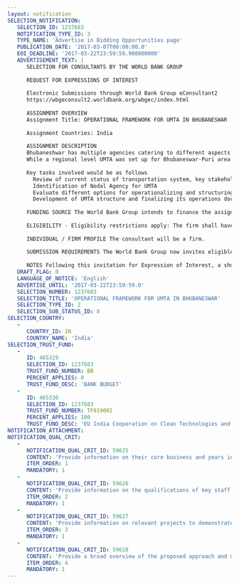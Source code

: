 ```yaml
---
layout: notification
SELECTION_NOTIFICATION: 
   SELECTION_ID: 1237683
   NOTIFICATION_TYPE_ID: 3
   TYPE_NAME: 'Advertise in Bidding Opportunities page'
   PUBLICATION_DATE: '2017-03-07T00:00:00.0'
   EOI_DEADLINE: '2017-03-22T23:59:59.900000000'
   ADVERTISEMENT_TEXT: |
      SELECTION FOR CONSULTANTS BY THE WORLD BANK GROUP
      
      REQUEST FOR EXPRESSIONS OF INTEREST
      
      Electronic Submissions through World Bank Group eConsultant2
      https://wbgeconsult2.worldbank.org/wbgec/index.html
      
      ASSIGNMENT OVERVIEW
      Assignment Title: OPERATIONAL FRAMEWORK FOR UMTA IN BHUBANESWAR 
      
      Assignment Countries: India
      
      ASSIGNMENT DESCRIPTION
      Bhubaneshwar has multiple agencies catering to different aspects of transportation planning, development, execution, management and regulations. In addition the transportation system and administration of the city is interlinked with immediately adjoining municipalities of Cuttack, Khurda, Jatni and Puri as well. Hence, the need for an integrated and holistic approach toward addressing transportation issues in the larger urban region is required. The city recognizes the need for a strong institutional mechanism through which the city can execute all the strategic long term plans with respect to transportation in a coordinated manner, within the city, as well as the larger region.
      While a regional level UMTA was set up for Bhubaneswar-Puri area in 2009, it is not currently functional. The Government of Odisha now intends to re-visit the design and structure of the existing UMTA for Bhubaneswar and operationalize it deal with its increasing urban transport needs and challenges. For this purpose, it intends to engage consultancy services for providing handholding support in reviewing and developing a framework for setting up UMTA for Bhubaneswar. The tasks of this consultancy assignment will be limited to pre-operational activities related to the establishment of UMTA and will not include the process of setting up the UMTA itself.
      
      Key tasks involved would be as follows 
      	Review of current status of transportation system, key stakeholders and organization and existing UMTA in the city 
      	Identification of Nodal Agency for UMTA
      	Evaluate different options for operationalizing and structuring UMTA and recommend the most suitable option
      	Development of UMTA structure and finalizing its operations documents based on stakeholders inputs 
      
      FUNDING SOURCE The World Bank Group intends to finance the assignment / services described below under the following: - EU India Cooperation on Clean Technologies and Energy Efficiencies for Eco-Cities Trust Fund. 
      
      ELIGIBILITY - Eligibility restrictions apply: The firm shall have the expertise in the field of advisory for urban transport planning and institutional development. The applicant must also present credentials of key resources with relevant and requisite experience for executing the project. The focus shall be on the quality of the team proposed for the assignment and the approach and methodology being proposed for executing the assignment. 
      
      INDIVIDUAL / FIRM PROFILE The consultant will be a firm. 
      
      SUBMISSION REQUIREMENTS The World Bank Group now invites eligible firms to indicate their interest in providing the services. Interested firms must provide information indicating that they are qualified to perform the services (brochures, description of similar assignments, experience in similar conditions, availability of appropriate skills among staff, etc. for firms; CV and cover letter for individuals). Please note that the total size of all attachments should be less than 5MB. Consultants may associate to enhance their qualifications. Interested firms are hereby invited to submit expressions of interest. Expressions of Interest should be submitted, in English, electronically through World Bank Group eConsultant2 (https://wbgeconsult2.worldbank.org/wbgec/index.html) 
      
      NOTES Following this invitation for Expression of Interest, a shortlist of qualified firms will be formally invited to submit proposals. Shortlisting and selection will be subject to the availability of funding. Only those firms which have been shortlisted will receive notification. No debrief will be provided to firms which have not been shortlisted.
   DRAFT_FLAG: 0
   LANGUAGE_OF_NOTICE: 'English'
   ADVERTISE_UNTIL: '2017-03-22T23:59:59.0'
   SELECTION_NUMBER: 1237683
   SELECTION_TITLE: 'OPERATIONAL FRAMEWORK FOR UMTA IN BHUBANESWAR'
   SELECTION_TYPE_ID: 2
   SELECTION_SUB_STATUS_ID: 8
SELECTION_COUNTRY: 
   - 
      COUNTRY_ID: IN
      COUNTRY_NAME: 'India'
SELECTION_TRUST_FUND: 
   - 
      ID: 465329
      SELECTION_ID: 1237683
      TRUST_FUND_NUMBER: BB
      PERCENT_APPLIES: 0
      TRUST_FUND_DESC: 'BANK BUDGET'
   - 
      ID: 465330
      SELECTION_ID: 1237683
      TRUST_FUND_NUMBER: TF019001
      PERCENT_APPLIES: 100
      TRUST_FUND_DESC: 'EU India Cooperation on Clean Technologies and Energy Effeciencies for Eco-Cities Trust Fund'
NOTIFICATION_ATTACHMENT: 
NOTIFICATION_QUAL_CRIT: 
   - 
      NOTIFICATION_QUAL_CRIT_ID: 59625
      CONTENT: 'Provide information on their core business and years in business'
      ITEM_ORDER: 1
      MANDATORY: 1
   - 
      NOTIFICATION_QUAL_CRIT_ID: 59626
      CONTENT: 'Provide information on the qualifications of key staff being proposed for executing assignment'
      ITEM_ORDER: 2
      MANDATORY: 1
   - 
      NOTIFICATION_QUAL_CRIT_ID: 59627
      CONTENT: 'Provide information on relevant projects to demonstrate that they are qualified in the field of the assignment'
      ITEM_ORDER: 3
      MANDATORY: 1
   - 
      NOTIFICATION_QUAL_CRIT_ID: 59628
      CONTENT: 'Provide a broad overview of the proposed approach and methodology for executing the project'
      ITEM_ORDER: 4
      MANDATORY: 1
---
```

